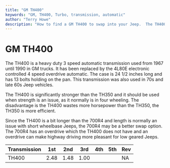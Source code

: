 ```yaml
---
title: "GM TH400"
keywords: "GM, TH400, Turbo, transmission, automatic"
author: "Terry Howe"
description: "How to find a GM TH400 to swap into your Jeep.  The TH400 is a strong 3 speed automatic transmission."
---
```

# GM TH400

The TH400 is a heavy duty 3 speed automatic transmission used from 1967 until 1990 in GM trucks. It has been replaced by the 4L80E electronic controlled 4 speed overdrive automatic. The case is 24 1/2 inches long and has 13 bolts holding on the pan. This transmission was also used in 70s and late 60s Jeep vehicles.

The TH400 is significantly stronger than the TH350 and it should be used when strength is an issue, as it normally is in four wheeling. The disadvantage is the TH400 wastes more horsepower than the TH350, the TH350 is more efficient.

Since the TH400 is a bit longer than the 700R4 and length is normally an issue with short wheelbase Jeeps, the 700R4 may be a better swap option. The 700R4 has an overdrive which the TH400 does not have and an overdrive can make highway driving more pleasant for low geared Jeeps.

| Transmission | 1st  | 2nd  | 3rd  | 4th | 5th | Rev |
|--------------|------|------|------|-----|-----|-----|
| TH400        | 2.48 | 1.48 | 1.00 |     |     | NA  |